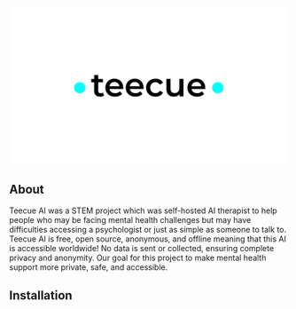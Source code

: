 ![Teecue AI Logo](https://raw.githubusercontent.com/NathanDevStuffs/Teecue-AI/main/logo.png)
## About
Teecue AI was a STEM project which was self-hosted AI therapist to help people who may be facing mental health challenges but may have difficulties accessing a psychologist or just as simple as someone to talk to. Teecue AI is free, open source, anonymous, and offline meaning that this AI is accessible worldwide! No data is sent or collected, ensuring complete privacy and anonymity. Our goal for this project to make mental health support more private, safe, and accessible.

## Installation
